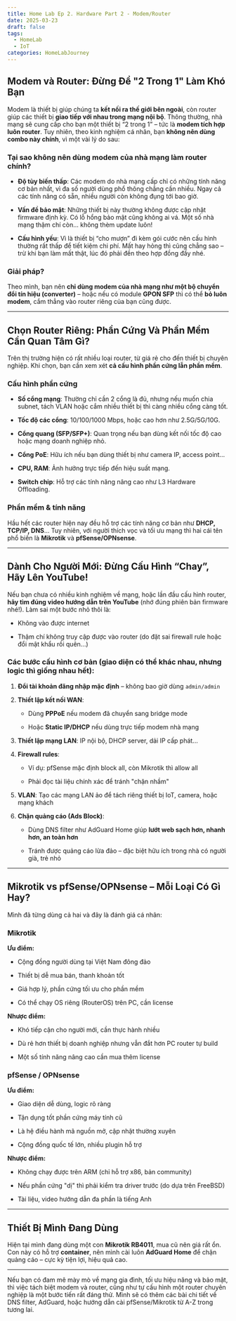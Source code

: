 ```yaml
---
title: Home Lab Ep 2. Hardware Part 2 - Modem/Router
date: 2025-03-23
draft: false
tags:
  - HomeLab
  - IoT
categories: HomeLabJourney
---
```

## Modem và Router: Đừng Để "2 Trong 1" Làm Khó Bạn

Modem là thiết bị giúp chúng ta **kết nối ra thế giới bên ngoài**, còn router giúp các thiết bị **giao tiếp với nhau trong mạng nội bộ**. Thông thường, nhà mạng sẽ cung cấp cho bạn một thiết bị “2 trong 1” – tức là **modem tích hợp luôn router**. Tuy nhiên, theo kinh nghiệm cá nhân, bạn **không nên dùng combo này chính**, vì một vài lý do sau:

### Tại sao không nên dùng modem của nhà mạng làm router chính?

- **Độ tùy biến thấp**: Các modem do nhà mạng cấp chỉ có những tính năng cơ bản nhất, vì đa số người dùng phổ thông chẳng cần nhiều. Ngay cả các tính năng có sẵn, nhiều người còn không đụng tới bao giờ.
    
- **Vấn đề bảo mật**: Những thiết bị này thường không được cập nhật firmware định kỳ. Có lỗ hổng bảo mật cũng không ai vá. Một số nhà mạng thậm chí còn... không thèm update luôn!
    
- **Cấu hình yếu**: Vì là thiết bị “cho mượn” đi kèm gói cước nên cấu hình thường rất thấp để tiết kiệm chi phí. Mất hay hỏng thì cũng chẳng sao – trừ khi bạn làm mất thật, lúc đó phải đền theo hợp đồng đấy nhé.
    

### Giải pháp?

Theo mình, bạn nên **chỉ dùng modem của nhà mạng như một bộ chuyển đổi tín hiệu (converter)** – hoặc nếu có module **GPON SFP** thì có thể **bỏ luôn modem**, cắm thẳng vào router riêng của bạn cũng được.

---

## Chọn Router Riêng: Phần Cứng Và Phần Mềm Cần Quan Tâm Gì?

Trên thị trường hiện có rất nhiều loại router, từ giá rẻ cho đến thiết bị chuyên nghiệp. Khi chọn, bạn cần xem xét **cả cấu hình phần cứng lẫn phần mềm**.

### Cấu hình phần cứng

- **Số cổng mạng**: Thường chỉ cần 2 cổng là đủ, nhưng nếu muốn chia subnet, tách VLAN hoặc cắm nhiều thiết bị thì càng nhiều cổng càng tốt.
    
- **Tốc độ các cổng**: 10/100/1000 Mbps, hoặc cao hơn như 2.5G/5G/10G.
    
- **Cổng quang (SFP/SFP+)**: Quan trọng nếu bạn dùng kết nối tốc độ cao hoặc mạng doanh nghiệp nhỏ.
    
- **Cổng PoE**: Hữu ích nếu bạn dùng thiết bị như camera IP, access point…
    
- **CPU, RAM**: Ảnh hưởng trực tiếp đến hiệu suất mạng.
    
- **Switch chip**: Hỗ trợ các tính năng nâng cao như L3 Hardware Offloading.
    

### Phần mềm & tính năng

Hầu hết các router hiện nay đều hỗ trợ các tính năng cơ bản như **DHCP, TCP/IP, DNS**... Tuy nhiên, với người thích vọc và tối ưu mạng thì hai cái tên phổ biến là **Mikrotik** và **pfSense/OPNsense**.

---

## Dành Cho Người Mới: Đừng Cấu Hình “Chay”, Hãy Lên YouTube!

Nếu bạn chưa có nhiều kinh nghiệm về mạng, hoặc lần đầu cấu hình router, **hãy tìm đúng video hướng dẫn trên YouTube** (nhớ đúng phiên bản firmware nhé!). Làm sai một bước nhỏ thôi là:

- Không vào được internet
    
- Thậm chí không truy cập được vào router (do đặt sai firewall rule hoặc đổi mật khẩu rồi quên...)
    

### Các bước cấu hình cơ bản (giao diện có thể khác nhau, nhưng logic thì giống nhau hết):

1. **Đổi tài khoản đăng nhập mặc định** – không bao giờ dùng `admin/admin`
    
2. **Thiết lập kết nối WAN**:
    
    - Dùng **PPPoE** nếu modem đã chuyển sang bridge mode
        
    - Hoặc **Static IP/DHCP** nếu dùng trực tiếp modem nhà mạng
        
3. **Thiết lập mạng LAN**: IP nội bộ, DHCP server, dải IP cấp phát...
    
4. **Firewall rules**:
    
    - Ví dụ: pfSense mặc định block all, còn Mikrotik thì allow all
        
    - Phải đọc tài liệu chính xác để tránh "chặn nhầm"
        
5. **VLAN**: Tạo các mạng LAN ảo để tách riêng thiết bị IoT, camera, hoặc mạng khách
    
6. **Chặn quảng cáo (Ads Block)**:
    
    - Dùng DNS filter như AdGuard Home giúp **lướt web sạch hơn, nhanh hơn, an toàn hơn**
        
    - Tránh được quảng cáo lừa đảo – đặc biệt hữu ích trong nhà có người già, trẻ nhỏ
        

---

## Mikrotik vs pfSense/OPNsense – Mỗi Loại Có Gì Hay?

Mình đã từng dùng cả hai và đây là đánh giá cá nhân:

### Mikrotik

**Ưu điểm:**

- Cộng đồng người dùng tại Việt Nam đông đảo
    
- Thiết bị dễ mua bán, thanh khoản tốt
    
- Giá hợp lý, phần cứng tối ưu cho phần mềm
    
- Có thể chạy OS riêng (RouterOS) trên PC, cần license
    

**Nhược điểm:**

- Khó tiếp cận cho người mới, cần thực hành nhiều
    
- Dù rẻ hơn thiết bị doanh nghiệp nhưng vẫn đắt hơn PC router tự build
    
- Một số tính năng nâng cao cần mua thêm license
    

### pfSense / OPNsense

**Ưu điểm:**

- Giao diện dễ dùng, logic rõ ràng
    
- Tận dụng tốt phần cứng máy tính cũ
    
- Là hệ điều hành mã nguồn mở, cập nhật thường xuyên
    
- Cộng đồng quốc tế lớn, nhiều plugin hỗ trợ
    

**Nhược điểm:**

- Không chạy được trên ARM (chỉ hỗ trợ x86, bản community)
    
- Nếu phần cứng "dị" thì phải kiểm tra driver trước (do dựa trên FreeBSD)
    
- Tài liệu, video hướng dẫn đa phần là tiếng Anh
    

---

## Thiết Bị Mình Đang Dùng

Hiện tại mình đang dùng một con **Mikrotik RB4011**, mua cũ nên giá rất ổn. Con này có hỗ trợ **container**, nên mình cài luôn **AdGuard Home** để chặn quảng cáo – cực kỳ tiện lợi, hiệu quả cao.

---

Nếu bạn có đam mê mày mò về mạng gia đình, tối ưu hiệu năng và bảo mật, thì việc tách biệt modem và router, cũng như tự cấu hình một router chuyên nghiệp là một bước tiến rất đáng thử. Mình sẽ có thêm các bài chi tiết về DNS filter, AdGuard, hoặc hướng dẫn cài pfSense/Mikrotik từ A-Z trong tương lai.